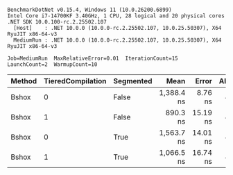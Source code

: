 ```

BenchmarkDotNet v0.15.4, Windows 11 (10.0.26200.6899)
Intel Core i7-14700KF 3.40GHz, 1 CPU, 28 logical and 20 physical cores
.NET SDK 10.0.100-rc.2.25502.107
  [Host]    : .NET 10.0.0 (10.0.0-rc.2.25502.107, 10.0.25.50307), X64 RyuJIT x86-64-v3
  MediumRun : .NET 10.0.0 (10.0.0-rc.2.25502.107, 10.0.25.50307), X64 RyuJIT x86-64-v3

Job=MediumRun  MaxRelativeError=0.01  IterationCount=15
LaunchCount=2  WarmupCount=10

```
| Method | TieredCompilation | Segmented |       Mean |    Error | Allocated |
|--------|-------------------|-----------|-----------:|---------:|----------:|
| Bshox  | 0                 | False     | 1,388.4 ns |  8.76 ns |   4.16 KB |
| Bshox  | 1                 | False     |   890.3 ns | 15.19 ns |   4.16 KB |
| Bshox  | 0                 | True      | 1,563.7 ns | 14.01 ns |   4.21 KB |
| Bshox  | 1                 | True      | 1,066.5 ns | 16.74 ns |   4.21 KB |
